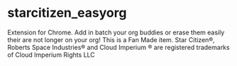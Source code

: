 # starcitizen_easyorg
Extension for Chrome. Add in batch your org buddies or erase them easily their are not longer on your org! This is a Fan Made item. Star Citizen®, Roberts Space Industries® and Cloud Imperium ® are registered trademarks of Cloud Imperium Rights LLC
